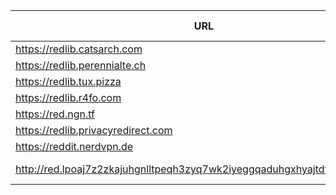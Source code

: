 |URL|Network|Version|Location|Behind Cloudflare?|Comment|
|-|-|-|-|-|-|
|https://redlib.catsarch.com|WWW|v0.36.0|🇺🇸 US|||
|https://redlib.perennialte.ch|WWW|v0.35.1|🇦🇺 AU|✅||
|https://redlib.tux.pizza|WWW|v0.36.0|🇺🇸 US|||
|https://redlib.r4fo.com|WWW|v0.36.0|🇩🇪 DE|✅||
|https://red.ngn.tf|WWW|v0.36.0|🇹🇷 TR|||
|https://redlib.privacyredirect.com|WWW|v0.36.0|🇫🇮 FI|||
|https://reddit.nerdvpn.de|WWW|v0.36.0|🇺🇦 UA||SFW only|
|http://red.lpoaj7z2zkajuhgnlltpeqh3zyq7wk2iyeggqaduhgxhyajtdt2j7wad.onion|Tor|v0.35.1|🇩🇪 DE||Onion of red.artemislena.eu|
